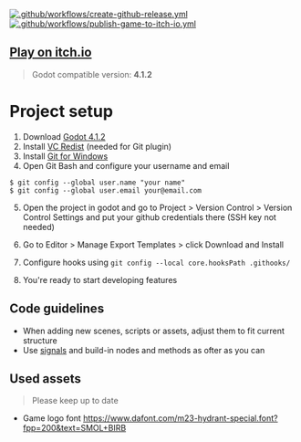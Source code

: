 [![.github/workflows/create-github-release.yml](https://github.com/matiduda/smol-birb/actions/workflows/create-github-release.yml/badge.svg)](https://github.com/matiduda/smol-birb/actions/workflows/create-github-release.yml) [![.github/workflows/publish-game-to-itch-io.yml](https://github.com/matiduda/smol-birb/actions/workflows/publish-game-to-itch-io.yml/badge.svg)](https://github.com/matiduda/smol-birb/actions/workflows/publish-game-to-itch-io.yml)

## [Play on itch.io](https://tanczmy.itch.io/big-birb-run)

> Godot compatible version: **4.1.2**

# Project setup

1. Download [Godot 4.1.2](https://github.com/godotengine/godot/releases/download/4.1.2-stable/Godot_v4.1.2-stable_win64.exe.zip)
2. Install [VC Redist](https://learn.microsoft.com/en-GB/cpp/windows/latest-supported-vc-redist?view=msvc-170) (needed for Git plugin)
3. Install [Git for Windows](https://gitforwindows.org/)
4. Open Git Bash and configure your username and email
```
$ git config --global user.name "your name"
$ git config --global user.email your@email.com
```
5. Open the project in godot and go to Project > Version Control > Version Control Settings and put your github credentials there (SSH key not needed)
6. Go to Editor > Manage Export Templates > click Download and Install
7. Configure hooks using `git config --local core.hooksPath .githooks/`

8. You're ready to start developing features

## Code guidelines

- When adding new scenes, scripts or assets, adjust them to fit current structure
- Use [signals](https://www.youtube.com/watch?v=NK_SYVO7lMA) and build-in nodes and methods as ofter as you can

## Used assets

> Please keep up to date

- Game logo font https://www.dafont.com/m23-hydrant-special.font?fpp=200&text=SMOL+BIRB
